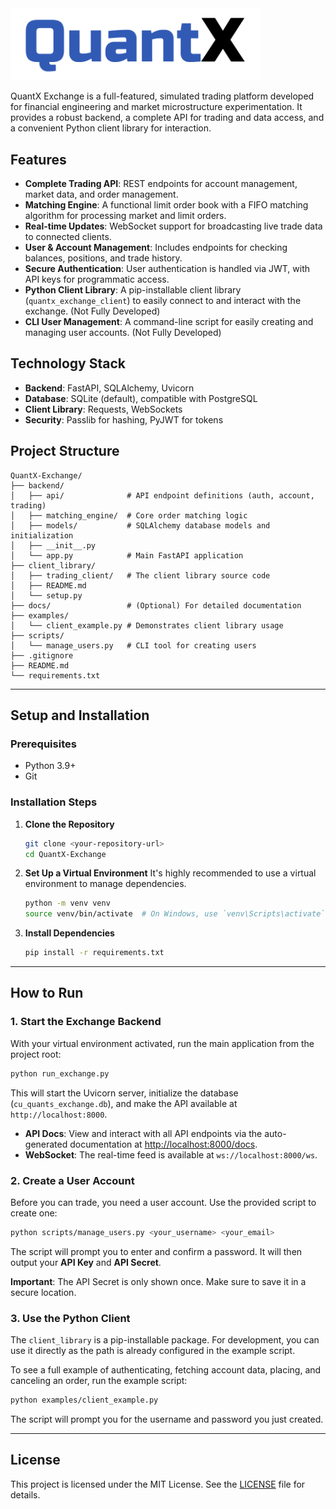 <img src="docs/quantx.png" alt="QuantX Exchange Logo" width="400"/>

QuantX Exchange is a full-featured, simulated trading platform developed for financial engineering and market microstructure experimentation. It provides a robust backend, a complete API for trading and data access, and a convenient Python client library for interaction.

## Features

- **Complete Trading API**: REST endpoints for account management, market data, and order management.
- **Matching Engine**: A functional limit order book with a FIFO matching algorithm for processing market and limit orders.
- **Real-time Updates**: WebSocket support for broadcasting live trade data to connected clients.
- **User & Account Management**: Includes endpoints for checking balances, positions, and trade history.
- **Secure Authentication**: User authentication is handled via JWT, with API keys for programmatic access. 
- **Python Client Library**: A pip-installable client library (`quantx_exchange_client`) to easily connect to and interact with the exchange. (Not Fully Developed)
- **CLI User Management**: A command-line script for easily creating and managing user accounts. (Not Fully Developed)

## Technology Stack

- **Backend**: FastAPI, SQLAlchemy, Uvicorn
- **Database**: SQLite (default), compatible with PostgreSQL
- **Client Library**: Requests, WebSockets
- **Security**: Passlib for hashing, PyJWT for tokens

## Project Structure

```
QuantX-Exchange/
├── backend/
│   ├── api/              # API endpoint definitions (auth, account, trading)
│   ├── matching_engine/  # Core order matching logic
│   ├── models/           # SQLAlchemy database models and initialization
│   ├── __init__.py
│   └── app.py            # Main FastAPI application
├── client_library/
│   ├── trading_client/   # The client library source code
│   ├── README.md
│   └── setup.py
├── docs/                 # (Optional) For detailed documentation
├── examples/
│   └── client_example.py # Demonstrates client library usage
├── scripts/
│   └── manage_users.py   # CLI tool for creating users
├── .gitignore
├── README.md
└── requirements.txt
```

---

## Setup and Installation

### Prerequisites

- Python 3.9+
- Git

### Installation Steps

1.  **Clone the Repository**
    ```bash
    git clone <your-repository-url>
    cd QuantX-Exchange
    ```

2.  **Set Up a Virtual Environment**
    It's highly recommended to use a virtual environment to manage dependencies.
    ```bash
    python -m venv venv
    source venv/bin/activate  # On Windows, use `venv\Scripts\activate`
    ```

3.  **Install Dependencies**
    ```bash
    pip install -r requirements.txt
    ```

---

## How to Run

### 1. Start the Exchange Backend

With your virtual environment activated, run the main application from the project root:
```bash
python run_exchange.py
```
This will start the Uvicorn server, initialize the database (`cu_quants_exchange.db`), and make the API available at `http://localhost:8000`.

- **API Docs**: View and interact with all API endpoints via the auto-generated documentation at [http://localhost:8000/docs](http://localhost:8000/docs).
- **WebSocket**: The real-time feed is available at `ws://localhost:8000/ws`.

### 2. Create a User Account

Before you can trade, you need a user account. Use the provided script to create one:
```bash
python scripts/manage_users.py <your_username> <your_email>
```
The script will prompt you to enter and confirm a password. It will then output your **API Key** and **API Secret**.

**Important**: The API Secret is only shown once. Make sure to save it in a secure location.

### 3. Use the Python Client

The `client_library` is a pip-installable package. For development, you can use it directly as the path is already configured in the example script.

To see a full example of authenticating, fetching account data, placing, and canceling an order, run the example script:
```bash
python examples/client_example.py
```
The script will prompt you for the username and password you just created.

---

## License

This project is licensed under the MIT License. See the [LICENSE](LICENSE) file for details.
